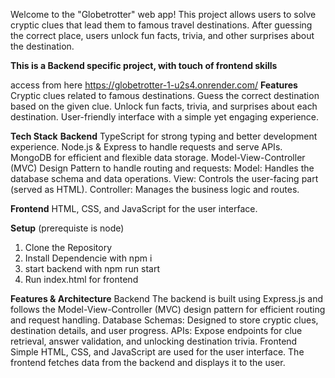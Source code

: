Welcome to the "Globetrotter" web app! This project allows users to solve cryptic clues that lead them to famous travel destinations. After guessing the correct place, users unlock fun facts, trivia, and other surprises about the destination.

**This is a Backend specific project, with touch of frontend skills**

access from here https://globetrotter-1-u2s4.onrender.com/
**Features**
Cryptic clues related to famous destinations.
Guess the correct destination based on the given clue.
Unlock fun facts, trivia, and surprises about each destination.
User-friendly interface with a simple yet engaging experience.


**Tech Stack**
**Backend**
TypeScript for strong typing and better development experience.
Node.js & Express to handle requests and serve APIs.
MongoDB for efficient and flexible data storage.
Model-View-Controller (MVC) Design Pattern to handle routing and requests:
Model: Handles the database schema and data operations.
View: Controls the user-facing part (served as HTML).
Controller: Manages the business logic and routes.

**Frontend**
HTML, CSS, and JavaScript for the user interface.

**Setup**
(prerequiste is node)
1. Clone the Repository
2. Install Dependencie with npm i
3. start backend with npm run start
4. Run index.html for frontend


**Features & Architecture**
Backend
The backend is built using Express.js and follows the Model-View-Controller (MVC) design pattern for efficient routing and request handling.
Database Schemas: Designed to store cryptic clues, destination details, and user progress.
APIs: Expose endpoints for clue retrieval, answer validation, and unlocking destination trivia.
Frontend
Simple HTML, CSS, and JavaScript are used for the user interface.
The frontend fetches data from the backend and displays it to the user.
